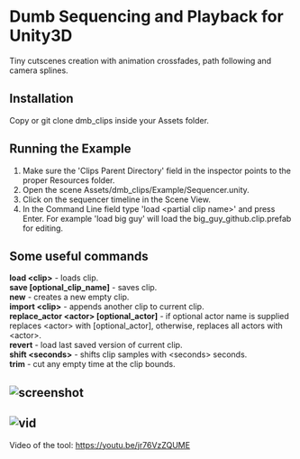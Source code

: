 # Dumb Sequencing and Playback for Unity3D

Tiny cutscenes creation with animation crossfades, path following and camera splines.

Installation
----
Copy or git clone dmb_clips inside your Assets folder. 

Running the Example
----
1) Make sure the 'Clips Parent Directory' field in the inspector points to the proper Resources folder.
2) Open the scene Assets/dmb_clips/Example/Sequencer.unity. 
3) Click on the sequencer timeline in the Scene View. 
4) In the Command Line field type 'load \<partial clip name\>' and press Enter. For example 'load big guy' will load the big_guy_github.clip.prefab for editing.

Some useful commands
----
**load \<clip\>** - loads clip.  
**save \[optional_clip_name\]** - saves clip.  
**new** - creates a new empty clip.  
**import \<clip\>** - appends another clip to current clip.  
**replace_actor \<actor\> \[optional_actor\]** - if optional actor name is supplied replaces \<actor\> with [optional_actor], otherwise, replaces all actors with \<actor\>.  
**revert** - load last saved version of current clip.  
**shift \<seconds\>** - shifts clip samples with \<seconds\> seconds.  
**trim** - cut any empty time at the clip bounds.  

![screenshot](https://i.imgur.com/kPRGsC9.png)
----
![vid](https://i.imgur.com/Ft3AgNi.gif)
----
Video of the tool: https://youtu.be/jr76VzZQUME

